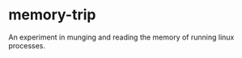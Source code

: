 memory-trip
===========

An experiment in munging and reading the memory of running linux processes.
